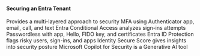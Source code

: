 #### Securing an Entra Tenant

Provides a multi-layered approach to security
MFA using Authenticator app, email, call, and text
Entra Conditional Access analyzes sign-ins attempts
Passwordless with app, Hello, FIDO key, and certificates
Entra ID Protection flags risky users, sign-ins, and apps
Identity Secure Score gives insights into security posture
Microsoft Copilot for Security is a Generative AI tool

